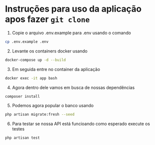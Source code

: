 
# Instruções para uso da aplicação apos fazer `git clone`

1. Copie o arquivo .env.example para .env usando o comando
   
```sh
cp .env.example .env
```

2. Levante os containers docker usando 

```sh
docker-compose up -d --build
```
3. Em seguida entre no container da aplicação 

```sh
docker exec -it app bash
```
4. Agora dentro dele vamos em busca de nossas dependências 

```sh
composer install
```
5. Podemos agora popular o banco usando 

```sh
php artisan migrate:fresh --seed
```
6. Para testar se nossa API está funcioando como esperado execute os testes

```sh
php artisan test
```   



